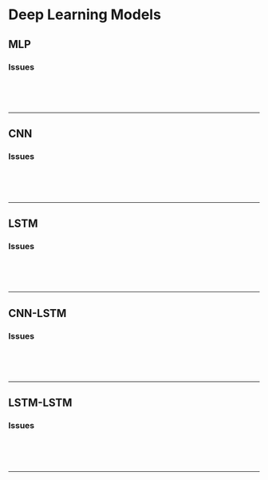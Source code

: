 # Deep Learning Models
## MLP
### Issues

<br><br><br>

---


## CNN
### Issues

<br><br><br>

---

## LSTM
### Issues

<br><br><br>

---

## CNN-LSTM
### Issues

<br><br><br>

---

## LSTM-LSTM
### Issues

<br><br><br>

---

